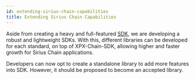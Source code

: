 ```yaml
---
id: extending-sirius-chain-capabilities
title: Extending Sirius Chain Capabilities
---
```

Aside from creating a heavy and full-featured [SDK](./overview.md), we are developing a robust and lightweight SDKs. With this, different libraries can be developed for each standard, on top of XPX-Chain-SDK, allowing higher and faster growth for Sirius Chain applications.

Developers can now opt to create a standalone library to add more features into SDK. However, it should be proposed to become an accepted library.